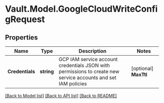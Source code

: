 # Vault.Model.GoogleCloudWriteConfigRequest

## Properties

Name | Type | Description | Notes
------------ | ------------- | ------------- | -------------
**Credentials** | **string** | GCP IAM service account credentials JSON with permissions to create new service accounts and set IAM policies | [optional] **MaxTtl** | **int** | Maximum time a service account key is valid for. If &lt;&#x3D; 0, will use system default. | [optional] **Ttl** | **int** | Default lease for generated keys. If &lt;&#x3D; 0, will use system default. | [optional] 

[[Back to Model list]](../README.md#documentation-for-models) [[Back to API list]](../README.md#documentation-for-api-endpoints) [[Back to README]](../README.md)

